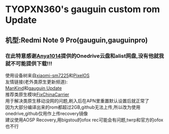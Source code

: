 # TYOPXN360's gauguin custom rom Update
## 机型:Redmi Note 9 Pro(gauguin,gauguinpro)
### 在此特意感谢[Anya1014](https://github.com/Anya1014CN)提供的Onedrive云盘和alist网盘,没有他就我就不可能提供下载!!!
使用设备树来自[xiaomi-sm7225](https://github.com/xiaomi-sm7225)和[PixelOS](https://github.com/PixelOS-Devices?q=gauguin&type=all&language=&sort=)  
友情链接(老外类原生更新频道):  
[ManKind](https://t.me/mankindbroadcast)和[gauguin Update](https://t.me/Gauguin_Updates)  
推荐类原生模块[FixChinaCarrier](https://github.com/RiwiHow/FixChinaCarrier)  
用于解决类原生移动没网的问题,刷入后在APN里重置默认设置后就正常了  
因为大部分编译出来的rom都超过2GB,github无法上传,所以改为使用onedrive,github仅用作上传recovery镜像  
建议使用AOSP Recovery,用bigstou的ofox rec可能会有问题,twrp和官方的ofox也不行
